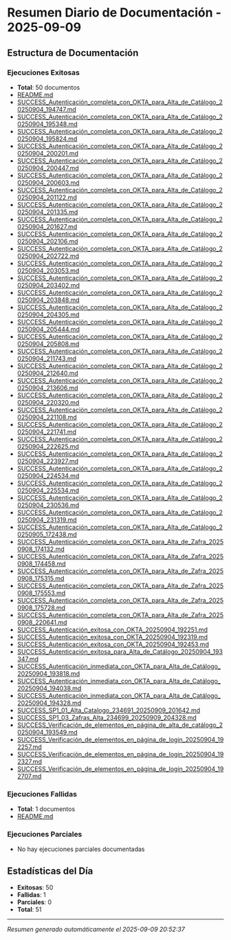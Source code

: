 # Resumen Diario de Documentación - 2025-09-09

## Estructura de Documentación

### Ejecuciones Exitosas
- **Total**: 50 documentos
- [README.md](EXITOSOS\README.md)
- [SUCCESS_Autenticación_completa_con_OKTA_para_Alta_de_Catálogo_20250904_194747.md](EXITOSOS\SUCCESS_Autenticación_completa_con_OKTA_para_Alta_de_Catálogo_20250904_194747.md)
- [SUCCESS_Autenticación_completa_con_OKTA_para_Alta_de_Catálogo_20250904_195348.md](EXITOSOS\SUCCESS_Autenticación_completa_con_OKTA_para_Alta_de_Catálogo_20250904_195348.md)
- [SUCCESS_Autenticación_completa_con_OKTA_para_Alta_de_Catálogo_20250904_195824.md](EXITOSOS\SUCCESS_Autenticación_completa_con_OKTA_para_Alta_de_Catálogo_20250904_195824.md)
- [SUCCESS_Autenticación_completa_con_OKTA_para_Alta_de_Catálogo_20250904_200201.md](EXITOSOS\SUCCESS_Autenticación_completa_con_OKTA_para_Alta_de_Catálogo_20250904_200201.md)
- [SUCCESS_Autenticación_completa_con_OKTA_para_Alta_de_Catálogo_20250904_200447.md](EXITOSOS\SUCCESS_Autenticación_completa_con_OKTA_para_Alta_de_Catálogo_20250904_200447.md)
- [SUCCESS_Autenticación_completa_con_OKTA_para_Alta_de_Catálogo_20250904_200603.md](EXITOSOS\SUCCESS_Autenticación_completa_con_OKTA_para_Alta_de_Catálogo_20250904_200603.md)
- [SUCCESS_Autenticación_completa_con_OKTA_para_Alta_de_Catálogo_20250904_201122.md](EXITOSOS\SUCCESS_Autenticación_completa_con_OKTA_para_Alta_de_Catálogo_20250904_201122.md)
- [SUCCESS_Autenticación_completa_con_OKTA_para_Alta_de_Catálogo_20250904_201335.md](EXITOSOS\SUCCESS_Autenticación_completa_con_OKTA_para_Alta_de_Catálogo_20250904_201335.md)
- [SUCCESS_Autenticación_completa_con_OKTA_para_Alta_de_Catálogo_20250904_201627.md](EXITOSOS\SUCCESS_Autenticación_completa_con_OKTA_para_Alta_de_Catálogo_20250904_201627.md)
- [SUCCESS_Autenticación_completa_con_OKTA_para_Alta_de_Catálogo_20250904_202106.md](EXITOSOS\SUCCESS_Autenticación_completa_con_OKTA_para_Alta_de_Catálogo_20250904_202106.md)
- [SUCCESS_Autenticación_completa_con_OKTA_para_Alta_de_Catálogo_20250904_202722.md](EXITOSOS\SUCCESS_Autenticación_completa_con_OKTA_para_Alta_de_Catálogo_20250904_202722.md)
- [SUCCESS_Autenticación_completa_con_OKTA_para_Alta_de_Catálogo_20250904_203053.md](EXITOSOS\SUCCESS_Autenticación_completa_con_OKTA_para_Alta_de_Catálogo_20250904_203053.md)
- [SUCCESS_Autenticación_completa_con_OKTA_para_Alta_de_Catálogo_20250904_203402.md](EXITOSOS\SUCCESS_Autenticación_completa_con_OKTA_para_Alta_de_Catálogo_20250904_203402.md)
- [SUCCESS_Autenticación_completa_con_OKTA_para_Alta_de_Catálogo_20250904_203848.md](EXITOSOS\SUCCESS_Autenticación_completa_con_OKTA_para_Alta_de_Catálogo_20250904_203848.md)
- [SUCCESS_Autenticación_completa_con_OKTA_para_Alta_de_Catálogo_20250904_204305.md](EXITOSOS\SUCCESS_Autenticación_completa_con_OKTA_para_Alta_de_Catálogo_20250904_204305.md)
- [SUCCESS_Autenticación_completa_con_OKTA_para_Alta_de_Catálogo_20250904_205444.md](EXITOSOS\SUCCESS_Autenticación_completa_con_OKTA_para_Alta_de_Catálogo_20250904_205444.md)
- [SUCCESS_Autenticación_completa_con_OKTA_para_Alta_de_Catálogo_20250904_205808.md](EXITOSOS\SUCCESS_Autenticación_completa_con_OKTA_para_Alta_de_Catálogo_20250904_205808.md)
- [SUCCESS_Autenticación_completa_con_OKTA_para_Alta_de_Catálogo_20250904_211743.md](EXITOSOS\SUCCESS_Autenticación_completa_con_OKTA_para_Alta_de_Catálogo_20250904_211743.md)
- [SUCCESS_Autenticación_completa_con_OKTA_para_Alta_de_Catálogo_20250904_212640.md](EXITOSOS\SUCCESS_Autenticación_completa_con_OKTA_para_Alta_de_Catálogo_20250904_212640.md)
- [SUCCESS_Autenticación_completa_con_OKTA_para_Alta_de_Catálogo_20250904_213606.md](EXITOSOS\SUCCESS_Autenticación_completa_con_OKTA_para_Alta_de_Catálogo_20250904_213606.md)
- [SUCCESS_Autenticación_completa_con_OKTA_para_Alta_de_Catálogo_20250904_220320.md](EXITOSOS\SUCCESS_Autenticación_completa_con_OKTA_para_Alta_de_Catálogo_20250904_220320.md)
- [SUCCESS_Autenticación_completa_con_OKTA_para_Alta_de_Catálogo_20250904_221108.md](EXITOSOS\SUCCESS_Autenticación_completa_con_OKTA_para_Alta_de_Catálogo_20250904_221108.md)
- [SUCCESS_Autenticación_completa_con_OKTA_para_Alta_de_Catálogo_20250904_221741.md](EXITOSOS\SUCCESS_Autenticación_completa_con_OKTA_para_Alta_de_Catálogo_20250904_221741.md)
- [SUCCESS_Autenticación_completa_con_OKTA_para_Alta_de_Catálogo_20250904_222625.md](EXITOSOS\SUCCESS_Autenticación_completa_con_OKTA_para_Alta_de_Catálogo_20250904_222625.md)
- [SUCCESS_Autenticación_completa_con_OKTA_para_Alta_de_Catálogo_20250904_223927.md](EXITOSOS\SUCCESS_Autenticación_completa_con_OKTA_para_Alta_de_Catálogo_20250904_223927.md)
- [SUCCESS_Autenticación_completa_con_OKTA_para_Alta_de_Catálogo_20250904_224534.md](EXITOSOS\SUCCESS_Autenticación_completa_con_OKTA_para_Alta_de_Catálogo_20250904_224534.md)
- [SUCCESS_Autenticación_completa_con_OKTA_para_Alta_de_Catálogo_20250904_225534.md](EXITOSOS\SUCCESS_Autenticación_completa_con_OKTA_para_Alta_de_Catálogo_20250904_225534.md)
- [SUCCESS_Autenticación_completa_con_OKTA_para_Alta_de_Catálogo_20250904_230536.md](EXITOSOS\SUCCESS_Autenticación_completa_con_OKTA_para_Alta_de_Catálogo_20250904_230536.md)
- [SUCCESS_Autenticación_completa_con_OKTA_para_Alta_de_Catálogo_20250904_231319.md](EXITOSOS\SUCCESS_Autenticación_completa_con_OKTA_para_Alta_de_Catálogo_20250904_231319.md)
- [SUCCESS_Autenticación_completa_con_OKTA_para_Alta_de_Catálogo_20250905_172438.md](EXITOSOS\SUCCESS_Autenticación_completa_con_OKTA_para_Alta_de_Catálogo_20250905_172438.md)
- [SUCCESS_Autenticación_completa_con_OKTA_para_Alta_de_Zafra_20250908_174132.md](EXITOSOS\SUCCESS_Autenticación_completa_con_OKTA_para_Alta_de_Zafra_20250908_174132.md)
- [SUCCESS_Autenticación_completa_con_OKTA_para_Alta_de_Zafra_20250908_174458.md](EXITOSOS\SUCCESS_Autenticación_completa_con_OKTA_para_Alta_de_Zafra_20250908_174458.md)
- [SUCCESS_Autenticación_completa_con_OKTA_para_Alta_de_Zafra_20250908_175315.md](EXITOSOS\SUCCESS_Autenticación_completa_con_OKTA_para_Alta_de_Zafra_20250908_175315.md)
- [SUCCESS_Autenticación_completa_con_OKTA_para_Alta_de_Zafra_20250908_175553.md](EXITOSOS\SUCCESS_Autenticación_completa_con_OKTA_para_Alta_de_Zafra_20250908_175553.md)
- [SUCCESS_Autenticación_completa_con_OKTA_para_Alta_de_Zafra_20250908_175728.md](EXITOSOS\SUCCESS_Autenticación_completa_con_OKTA_para_Alta_de_Zafra_20250908_175728.md)
- [SUCCESS_Autenticación_completa_con_OKTA_para_Alta_de_Zafra_20250908_220641.md](EXITOSOS\SUCCESS_Autenticación_completa_con_OKTA_para_Alta_de_Zafra_20250908_220641.md)
- [SUCCESS_Autenticación_exitosa_con_OKTA_20250904_192251.md](EXITOSOS\SUCCESS_Autenticación_exitosa_con_OKTA_20250904_192251.md)
- [SUCCESS_Autenticación_exitosa_con_OKTA_20250904_192319.md](EXITOSOS\SUCCESS_Autenticación_exitosa_con_OKTA_20250904_192319.md)
- [SUCCESS_Autenticación_exitosa_con_OKTA_20250904_192453.md](EXITOSOS\SUCCESS_Autenticación_exitosa_con_OKTA_20250904_192453.md)
- [SUCCESS_Autenticación_exitosa_para_Alta_de_Catálogo_20250904_193347.md](EXITOSOS\SUCCESS_Autenticación_exitosa_para_Alta_de_Catálogo_20250904_193347.md)
- [SUCCESS_Autenticación_inmediata_con_OKTA_para_Alta_de_Catálogo_20250904_193818.md](EXITOSOS\SUCCESS_Autenticación_inmediata_con_OKTA_para_Alta_de_Catálogo_20250904_193818.md)
- [SUCCESS_Autenticación_inmediata_con_OKTA_para_Alta_de_Catálogo_20250904_194038.md](EXITOSOS\SUCCESS_Autenticación_inmediata_con_OKTA_para_Alta_de_Catálogo_20250904_194038.md)
- [SUCCESS_Autenticación_inmediata_con_OKTA_para_Alta_de_Catálogo_20250904_194328.md](EXITOSOS\SUCCESS_Autenticación_inmediata_con_OKTA_para_Alta_de_Catálogo_20250904_194328.md)
- [SUCCESS_SP1_01_Alta_Catalogo_234691_20250909_201642.md](EXITOSOS\SUCCESS_SP1_01_Alta_Catalogo_234691_20250909_201642.md)
- [SUCCESS_SP1_03_Zafras_Alta_234699_20250909_204328.md](EXITOSOS\SUCCESS_SP1_03_Zafras_Alta_234699_20250909_204328.md)
- [SUCCESS_Verificación_de_elementos_en_página_de_alta_de_catálogo_20250904_193549.md](EXITOSOS\SUCCESS_Verificación_de_elementos_en_página_de_alta_de_catálogo_20250904_193549.md)
- [SUCCESS_Verificación_de_elementos_en_página_de_login_20250904_192257.md](EXITOSOS\SUCCESS_Verificación_de_elementos_en_página_de_login_20250904_192257.md)
- [SUCCESS_Verificación_de_elementos_en_página_de_login_20250904_192327.md](EXITOSOS\SUCCESS_Verificación_de_elementos_en_página_de_login_20250904_192327.md)
- [SUCCESS_Verificación_de_elementos_en_página_de_login_20250904_192707.md](EXITOSOS\SUCCESS_Verificación_de_elementos_en_página_de_login_20250904_192707.md)

### Ejecuciones Fallidas
- **Total**: 1 documentos
- [README.md](FALLIDOS\README.md)

### Ejecuciones Parciales
- No hay ejecuciones parciales documentadas

## Estadísticas del Día

- **Exitosas**: 50
- **Fallidas**: 1
- **Parciales**: 0
- **Total**: 51

---
*Resumen generado automáticamente el 2025-09-09 20:52:37*
